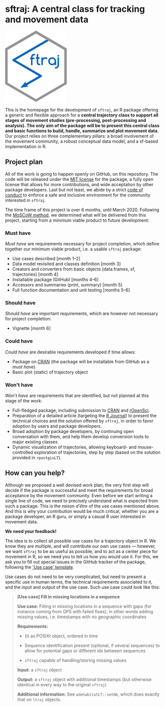 # sftraj: A central class for tracking and movement data

![sftraj logo](Figures/sftraj-200.png "sftraj logo")

This is the homepage for the development of `sftraj`, an R package
offering a generic and flexible approach for a **central trajectory
class to support all stages of movement studies (pre-processing,
post-processing and analysis). The only aim of the package will be to
present this central class and basic functions to build, handle,
summarize and plot movement data**. Our project relies on three
complementary pillars: a broad involvement of the movement community,
a robust conceptual data model, and a sf-based implementation in R.


## Project plan

All of the work is going to happen openly on GitHub, on this
repository. The code will be released under the [MIT
license](https://opensource.org/licenses/MIT) for the package, a fully
open license that allows for more contributions, and wide acceptation
by other package developers. Last but not least, we abide by a strict
[code of conduct](CODE_OF_CONDUCT.md) to enforce a safe and inclusive
environment for the community interested in `sftraj`.

The time frame of this project is over 6 months, until
March 2020. Following the [MoSCoW
method](https://en.wikipedia.org/wiki/MoSCoW_method), we determined
what will be delivered from this project, starting from a minimum
viable product to future development:

### Must have

*Must have* are requirements necessary for project completion, which
define together our minimum viable product, i.e. a usable `sftraj`
package:
 
* Use cases described [month 1–2]
* Data model revisited and classes definition [month 3]
* Creators and converters from basic objects (data.frames, sf,
  trajectories) [month 4]
* Installable package (GitHub) [months 4–6]
* Accessors and summaries (print, summary) [month 5]
* Full function documentation and unit testing [months 5–6]

### Should have

*Should have* are important requirements, which are however not
necessary for project completion:

* Vignette [month 6]

### Could have

*Could have* are desirable requirements developed if time allows:

* Package on [CRAN](https://cran.r-project.org/) (the package will be
  installable from GitHub as a *must have*)
* Basic plot (static) of trajectory object

### Won't have

*Won’t have* are requirements that are identified, but not planned at
this stage of the work:

* Full-fledged package, including submission to
  [CRAN](https://cran.r-project.org/) and
  [rOpenSci](https://ropensci.org/).
* Preparation of a detailed article (targeting the [R
  Journal](https://journal.r-project.org/)) to present the technical
  choices and the solution offered by `sftraj`, in order to favor
  adoption by users and package developers.
* Broad adoption by package developers, by continuing open
  conversation with them, and help them develop conversion tools to
  major existing classes.
* Dynamic visualization of trajectories, allowing keyboard- and
  mouse-controlled exploration of trajectories, step by step (based on
  the solution provided in `rpostgisLT`).


## How can you help?

Although we proposed a well devised work plan, the very first step
will decide if the package is successful and meet the requirements for
broad acceptance by the movement community. Even before we start
writing a single line of code, we need to precisely understand what is
expected from such a package. This is the *raison d'être* of the use
cases mentioned above. And this is why your contribution would be much
critical, whether you are a package developer, an R guru, or simply a
casual R user interested in movement data.

**We need your feedback!**

The idea is to collect all possible use cases for a trajectory object
in R. We know they are multiple, and will contribute our own use cases
— however, we want `sftraj` to be as useful as possible, and to act as
a center piece for movement in R, so we need you to tell us how you
would use it. For this, we ask you to fill out special issues in the
GitHub tracker of the package, following the ['Use case'
template](https://github.com/mablab/sftraj/issues/new?assignees=&labels=use+case&template=use-case.md&title=%5BUse+case%5D).

Use cases do not need to be very complicated, but need to present a
specific use in human terms, the technical requirements associated to
it, and the input and output of the use case. Such use case could look
like this:

> **[Use case] Fill in missing locations in a sequence**
> 
> **Use case:** 
> Filling in missing locations in a sequence with gaps
> (for instance coming from GPS with failed fixes); in other words
> adding missing values, i.e. timestamps with no geographic
> coordinates
> 
> **Requirements:**
> 
> - (t) as POSIXt object, ordered in time 
> 
> - Sequence identification present (optional, if several sequences)
>   to allow for potential gaps or different ids between sequences
> 
> - `sftraj` capable of handling/storing missing values
> 
> **Input:**
> a `sftraj` object
> 
> **Output:**
> a `sftraj` object with additional timestamps (but otherwise
> identical in every way to the original `sftraj`)
> 
> **Additional information:**
> See `adehabitatLT::setNA`, which does exactly that on `ltraj`
> objects.
